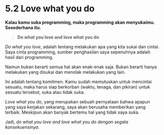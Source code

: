 # 5.2 Love what you do

**Kalau kamu suka programming, maka programming akan menyukaimu. Sesederhana itu.**

> **Do what you love and love what you do**

_Do what you love_, adalah tentang melakukan apa yang kita sukai dan cintai. Saya cinta programming, sumber penghasilan saya sepenuhnya adalah hasil dari programming.

Namun bukan berarti semua hal akan enak-enak saja. Bukan berarti hanya melakukan yang disukai dan menolak melakukan yang lain.

Ini adalah tentang komitmen. Kamu sudah memutuskan untuk mencintai sesuatu, maka harus siap berkorban (waktu, tenaga, dan pikiran) untuk sesuatu tersebut, suka atau tidak suka.

_Love what you do_, yang merupakan sebuah pernyataan bahwa apapun yang saya kerjakan sekarang, saya akan berusaha memberikan yang terbaik. Meskipun akan banyak bertemu hal yang tidak saya suka.

Jadi, _do what you love and love what you do dengan segala konsekuensinya_.
